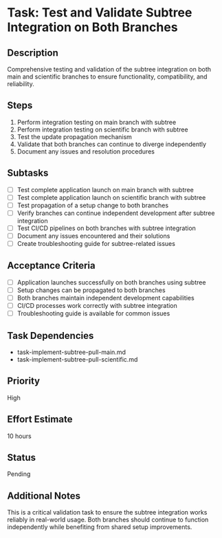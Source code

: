 # Task: Test and Validate Subtree Integration on Both Branches

## Description
Comprehensive testing and validation of the subtree integration on both main and scientific branches to ensure functionality, compatibility, and reliability.

## Steps
1. Perform integration testing on main branch with subtree
2. Perform integration testing on scientific branch with subtree
3. Test the update propagation mechanism
4. Validate that both branches can continue to diverge independently
5. Document any issues and resolution procedures

## Subtasks
- [ ] Test complete application launch on main branch with subtree
- [ ] Test complete application launch on scientific branch with subtree
- [ ] Test propagation of a setup change to both branches
- [ ] Verify branches can continue independent development after subtree integration
- [ ] Test CI/CD pipelines on both branches with subtree integration
- [ ] Document any issues encountered and their solutions
- [ ] Create troubleshooting guide for subtree-related issues

## Acceptance Criteria
- [ ] Application launches successfully on both branches using subtree
- [ ] Setup changes can be propagated to both branches
- [ ] Both branches maintain independent development capabilities
- [ ] CI/CD processes work correctly with subtree integration
- [ ] Troubleshooting guide is available for common issues

## Task Dependencies
- task-implement-subtree-pull-main.md
- task-implement-subtree-pull-scientific.md

## Priority
High

## Effort Estimate
10 hours

## Status
Pending

## Additional Notes
This is a critical validation task to ensure the subtree integration works reliably in real-world usage. Both branches should continue to function independently while benefiting from shared setup improvements.